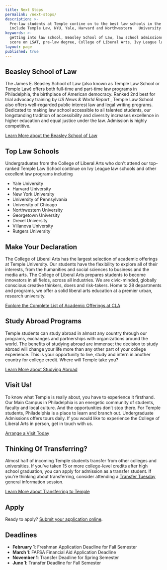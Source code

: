 ```yaml
---
title: Next Stops
permalink: /next-stops/
description: >-
  Pre-law students at Temple contine on to the best law schools in the US. They
  include Temple Law, NYU, Yale, Harvard and Northwestern   University.       
keywords: >-
  getting into law school, Beasley School of Law, law school admissions, good
  score on LSAT, pre-law degree, College of Liberal Arts, Ivy League law schools
layout: page
published: true
---
```

## Beasley School of Law
The James E. Beasley School of Law (also known as Temple Law School or Temple Law) offers both full-time and part-time law programs in Philadelphia, the birthplace of American democracy. Ranked 2nd best for trial advocacy training by _US News & World Report_ , Temple Law School also offers well-regarded public interest law and legal writing programs. Dedicated to making law school accessible to all talented students, our longstanding tradition of accessibility and diversity increases excellence in higher education and equal justice under the law. Admission is highly competitive.

[Learn More about the Beasley School of Law](https://www.law.temple.edu/)

## Top Law Schools
Undergraduates from the College of Liberal Arts who don't attend our top-ranked Temple Law School continue on Ivy League law schools and other excellent law programs including 

- Yale University
- Harvard University
- New York University
- University of Pennsylvania
- University of Chicago
- Northwestern University
- Georgetown University
- Drexel University
- Villanova University
- Rutgers University

## Make Your Declaration
The College of Liberal Arts has the largest selection of academic offerings at Temple University. Our students have the flexibility to explore all of their interests, from the humanities and social sciences to business and the media arts. The College of Liberal Arts prepares students to become innovators in all fields, across all industries. We are civic-minded, globally conscious creative thinkers, doers and risk-takers. Home to 28 departments and programs, we offer a solid liberal arts education at a premier urban, research university.

[Explore the Complete List of Academic Offerings at CLA](http://www.liberalarts.temple.edu)

## Study Abroad Programs
Temple students can study abroad in almost any country through our programs, exchanges and partnerships with organizations around the world. The benefits of studying abroad are immense; the decision to study abroad will change your life more than any other part of your college experience. This is your opportunity to live, study and intern in another country for college credit. Where will Temple take you? 

[Learn More about Studying Abroad](https://studyabroad.temple.edu/)

## Visit Us!
To know what Temple is really about, you have to experience it firsthand. Our Main Campus in Philadelphia is an energetic community of students, faculty and local culture. And the opportunities don’t stop there. For Temple students, Philadelphia is a place to learn and branch out. Undergraduate Admissions offers tours daily. If you would like to experience the College of Liberal Arts in person, get in touch with us.

[Arrange a Visit Today](http://admissions.temple.edu/visit)

## Thinking Of Transferring?
Almost half of incoming Temple students transfer from other colleges and universities. If you’ve taken 15 or more college-level credits after high school graduation, you can apply for admission as a transfer student.  If you're thinking about transferring, consider attending a [Transfer Tuesday](http://admissions.temple.edu/visit/transfer-tuesday) general information session.

[Learn More about Transferring to Temple](http://admissions.temple.edu/apply/transfer-applicant)

## Apply
Ready to apply? [Submit your application online](http://admissions.temple.edu/apply).

## Deadlines
- **February 1**: Freshman Application Deadline for Fall Semester
- **March 1**: FAFSA Financial Aid Application Deadline
- **November 1**: Transfer Deadline for Spring Semester
- **June 1**: Transfer Deadline for Fall Semester

